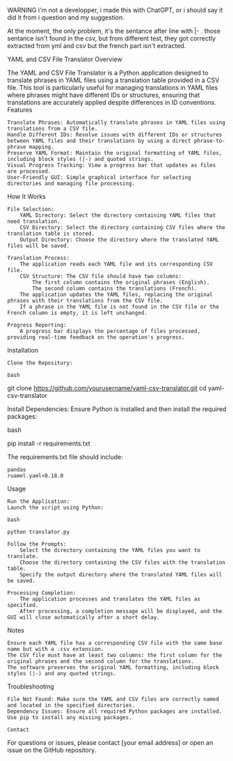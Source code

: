 WARNING i'm not a developper, i made this with ChatGPT, or i should say it did it from i question and my suggestion.

At the moment, the only problem, it's the sentance after line with |- . those sentance isn't found in the csv, but from different test, they got correctly extracted from yml and csv but the french part isn't extracted.

YAML and CSV File Translator
Overview

The YAML and CSV File Translator is a Python application designed to translate phrases in YAML files using a translation table provided in a CSV file. This tool is particularly useful for managing translations in YAML files where phrases might have different IDs or structures, ensuring that translations are accurately applied despite differences in ID conventions.
Features

    Translate Phrases: Automatically translate phrases in YAML files using translations from a CSV file.
    Handle Different IDs: Resolve issues with different IDs or structures between YAML files and their translations by using a direct phrase-to-phrase mapping.
    Preserve YAML Format: Maintain the original formatting of YAML files, including block styles (|-) and quoted strings.
    Visual Progress Tracking: View a progress bar that updates as files are processed.
    User-Friendly GUI: Simple graphical interface for selecting directories and managing file processing.

How It Works

    File Selection:
        YAML Directory: Select the directory containing YAML files that need translation.
        CSV Directory: Select the directory containing CSV files where the translation table is stored.
        Output Directory: Choose the directory where the translated YAML files will be saved.

    Translation Process:
        The application reads each YAML file and its corresponding CSV file.
        CSV Structure: The CSV file should have two columns:
            The first column contains the original phrases (English).
            The second column contains the translations (French).
        The application updates the YAML files, replacing the original phrases with their translations from the CSV file.
        If a phrase in the YAML file is not found in the CSV file or the French column is empty, it is left unchanged.

    Progress Reporting:
        A progress bar displays the percentage of files processed, providing real-time feedback on the operation's progress.

Installation

    Clone the Repository:

    bash

git clone https://github.com/yourusername/yaml-csv-translator.git
cd yaml-csv-translator

Install Dependencies:
Ensure Python is installed and then install the required packages:

bash

pip install -r requirements.txt

The requirements.txt file should include:

    pandas
    ruamel.yaml<0.18.0

Usage

    Run the Application:
    Launch the script using Python:

    bash

    python translator.py

    Follow the Prompts:
        Select the directory containing the YAML files you want to translate.
        Choose the directory containing the CSV files with the translation table.
        Specify the output directory where the translated YAML files will be saved.

    Processing Completion:
        The application processes and translates the YAML files as specified.
        After processing, a completion message will be displayed, and the GUI will close automatically after a short delay.

Notes

    Ensure each YAML file has a corresponding CSV file with the same base name but with a .csv extension.
    The CSV file must have at least two columns: the first column for the original phrases and the second column for the translations.
    The software preserves the original YAML formatting, including block styles (|-) and any quoted strings.

Troubleshooting

    File Not Found: Make sure the YAML and CSV files are correctly named and located in the specified directories.
    Dependency Issues: Ensure all required Python packages are installed. Use pip to install any missing packages.

    Contact

For questions or issues, please contact [your email address] or open an issue on the GitHub repository.
